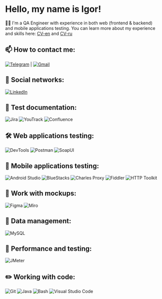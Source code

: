 # Hello, my name is Igor!
👨‍💻  I'm a QA Engineer with experience in both web (frontend & backend) and mobile applications testing. You can learn more about my experience and skills here:
[CV-en](https://drive.google.com/file/d/1QOEWZGY6nashcKBm8PBqhQYzy_t4fugB/view?usp=drive_link) and [CV-ru](https://drive.google.com/file/d/1KNCX4nQ81vRw_8mao62UhFiX7selskKQ/view?usp=drive_link)

## 📫 How to contact me:
[![Telegram](https://img.shields.io/badge/Telegram-26A5E4?style=flat&logo=telegram&logoColor=white)](https://t.me/The_chief_of_kiwi) | [![Gmail](https://img.shields.io/badge/Gmail-D14836?style=flat&logo=gmail&logoColor=white)](mailto:kivishevigor@gmail.com)

## 🤝 Social networks:
[![LinkedIn](https://img.shields.io/badge/LinkedIn-0077B5?style=flat&logo=linkedin&logoColor=white)](https://www.linkedin.com/in/igor-kivishev-a17252332/) 

## 📁 Test documentation:
![Jira](https://img.shields.io/badge/Jira-0052CC?style=flat&logo=jira&logoColor=white)
![YouTrack](https://img.shields.io/badge/YouTrack-0078D4?style=flat&logo=jetbrains&logoColor=white)
![Confluence](https://img.shields.io/badge/Confluence-172B4D?style=flat&logo=atlassian&logoColor=white)

## 🛠 Web applications testing:
![DevTools](https://img.shields.io/badge/DevTools-000000?style=flat&logo=googlechrome&logoColor=white)
![Postman](https://img.shields.io/badge/Postman-FF6C37?style=flat&logo=postman&logoColor=white)
![SoapUI](https://img.shields.io/badge/SoapUI-1B8F2B?style=flat&logo=soapui&logoColor=white)

## 📱 Mobile applications testing:
![Android Studio](https://img.shields.io/badge/Android%20Studio-3DDC84?style=flat&logo=androidstudio&logoColor=white)
![BlueStacks](https://img.shields.io/badge/BlueStacks-00A9E0?style=flat&logo=bluestacks&logoColor=white)
![Charles Proxy](https://img.shields.io/badge/Charles-2E2E2E?style=flat&logo=charles&logoColor=white)
![Fiddler](https://img.shields.io/badge/Fiddler-7B3F00?style=flat&logo=fiddler&logoColor=white)
![HTTP Toolkit](https://img.shields.io/badge/HTTP%20Toolkit-1A1A1A?style=flat&logo=http%20toolkit&logoColor=white)

## 🎨 Work with mockups:
![Figma](https://img.shields.io/badge/Figma-F24E1E?style=flat&logo=figma&logoColor=white)
![Miro](https://img.shields.io/badge/Miro-FF2D20?style=flat&logo=miro&logoColor=white)

## 💾 Data management:
![MySQL](https://img.shields.io/badge/MySQL-00758F?style=flat&logo=mysql&logoColor=white)

## 🚀 Performance and testing:
![JMeter](https://img.shields.io/badge/JMeter-F27C28?style=flat&logo=apachejmeter&logoColor=white)

## ✏️ Working with code:
![Git](https://img.shields.io/badge/Git-F05032?style=flat&logo=git&logoColor=white)
![Java](https://img.shields.io/badge/Java-007396?style=flat&logo=java&logoColor=white)
![Bash](https://img.shields.io/badge/Bash-4EAA25?style=flat&logo=gnubash&logoColor=white)
![Visual Studio Code](https://img.shields.io/badge/Visual%20Studio%20Code-007ACC?style=flat&logo=visualstudiocode&logoColor=white)
